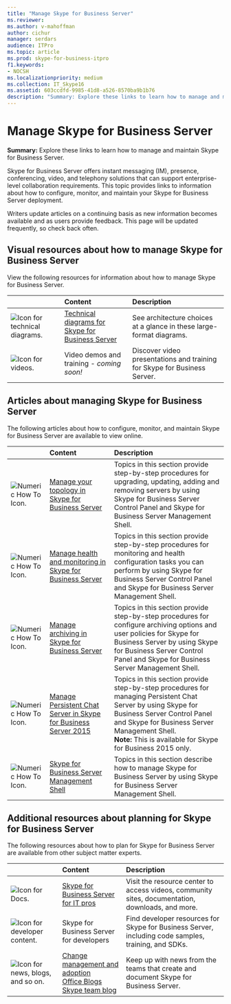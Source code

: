 ```yaml
---
title: "Manage Skype for Business Server"
ms.reviewer: 
ms.author: v-mahoffman
author: cichur
manager: serdars
audience: ITPro
ms.topic: article
ms.prod: skype-for-business-itpro
f1.keywords:
- NOCSH
ms.localizationpriority: medium
ms.collection: IT_Skype16
ms.assetid: 603ccdfd-9985-41d8-a526-8570ba9b1b76
description: "Summary: Explore these links to learn how to manage and maintain Skype for Business Server."
---
```


# Manage Skype for Business Server 

**Summary:** Explore these links to learn how to manage and maintain Skype for Business Server.
  
Skype for Business Server offers instant messaging (IM), presence, conferencing, video, and telephony solutions that can support enterprise-level collaboration requirements. This topic provides links to information about how to configure, monitor, and maintain your Skype for Business Server deployment. 
  
Writers update articles on a continuing basis as new information becomes available and as users provide feedback. This page will be updated frequently, so check back often.

## Visual resources about how to manage Skype for Business Server

View the following resources for information about how to manage Skype for Business Server.
  
|&nbsp;|Content|Description|
|:-----|:-----|:-----|
|![Icon for technical diagrams.](../media/87de0d09-77fd-46f2-b9f6-99a7998fd332.png)|[Technical diagrams for Skype for Business Server](../technical-diagrams.md)  |See architecture choices at a glance in these large-format diagrams.   |
|![Icon for videos.](../media/143e0d86-1c68-482a-9bf9-93e7966acca0.png)|Video demos and training -  *coming soon!*   |Discover video presentations and training for Skype for Business Server.   |
   
##  Articles about managing Skype for Business Server

The following articles about how to configure, monitor, and maintain Skype for Business Server are available to view online. 
  
|&nbsp;|Content|Description|
|:-----|:-----|:-----|
|![Numeric How To Icon.](../media/d73b5029-a6ba-4abd-9197-d8151dabf56e.png)|[Manage your topology in Skype for Business Server](topology/topology.md)  |Topics in this section provide step-by-step procedures for upgrading, updating, adding and removing servers by using Skype for Business Server Control Panel and Skype for Business Server Management Shell.   |
|![Numeric How To Icon.](../media/d73b5029-a6ba-4abd-9197-d8151dabf56e.png)|[Manage health and monitoring in Skype for Business Server](health-and-monitoring/health-and-monitoring.md)  |Topics in this section provide step-by-step procedures for monitoring and health configuration tasks you can perform by using Skype for Business Server Control Panel and Skype for Business Server Management Shell.   |
|![Numeric How To Icon.](../media/d73b5029-a6ba-4abd-9197-d8151dabf56e.png)|[Manage archiving in Skype for Business Server](archiving/archiving.md)  |Topics in this section provide step-by-step procedures for configure archiving options and user policies for Skype for Business Server by using Skype for Business Server Control Panel and Skype for Business Server Management Shell.   |
|![Numeric How To Icon.](../media/d73b5029-a6ba-4abd-9197-d8151dabf56e.png)|[Manage Persistent Chat Server in Skype for Business Server 2015](persistent-chat/persistent-chat.md)  |Topics in this section provide step-by-step procedures for managing Persistent Chat Server by using Skype for Business Server Control Panel and Skype for Business Server Management Shell.  <br/> **Note:** This is available for Skype for Business 2015 only.|
|![Numeric How To Icon.](../media/d73b5029-a6ba-4abd-9197-d8151dabf56e.png)|[Skype for Business Server Management Shell](management-shell.md) <br/> |Topics in this section describe how to manage Skype for Business Server by using Skype for Business Server Management Shell.  <br/> |
   
## Additional resources about planning for Skype for Business Server

The following resources about how to plan for Skype for Business Server are available from other subject matter experts. 
  
|&nbsp;|**Content**|**Description**|
|:-----|:-----|:-----|
|![Icon for Docs.](../media/4eff581b-890b-46cb-8224-a4122137d27e.png)|[Skype for Business Server for IT pros](../../Hub/index.yml)  |Visit the  resource center to access videos, community sites, documentation, downloads, and more. |
|![Icon for developer content.](../media/3626138a-2778-407e-911f-a0dcbdc36684.png)|Skype for Business Server for developers   |Find developer resources for Skype for Business Server, including code samples, training, and SDKs. |
|![Icon for news, blogs, and so on.](../media/ac692cb8-7db8-4810-b53f-1bc88b1e4cac.png)|[Change management and adoption](https://go.microsoft.com/fwlink/p/?LinkId=532796) <br/> [Office Blogs](https://go.microsoft.com/fwlink/p/?LinkId=528899) <br/> [Skype team blog](https://go.microsoft.com/fwlink/p/?LinkId=532818)  |Keep up with news from the teams that create and document Skype for Business Server.  |

